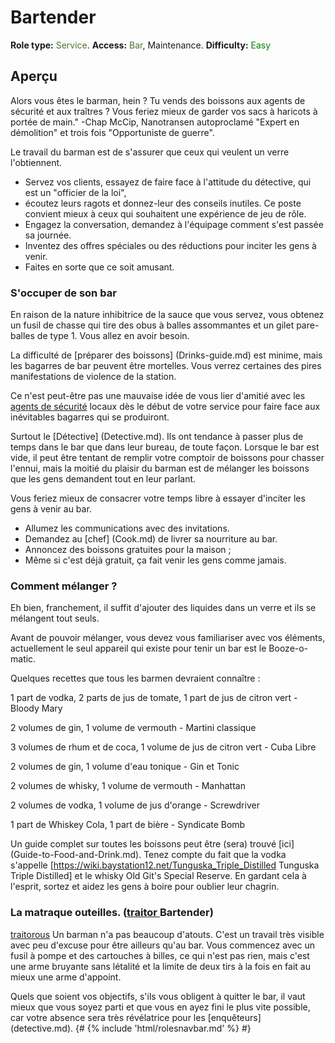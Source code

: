 # Bartender
**Role type:** <font color= "#4e7331">Service</font>. **Access:** <font color="#4e7331">Bar</font>, Maintenance. **Difficulty:** <font color="Green">Easy</font>


## Aperçu 

Alors vous êtes le barman, hein ? Tu vends des boissons aux agents de sécurité et aux traîtres ? 
Vous feriez mieux de garder vos sacs à haricots à portée de main." -Chap McCip, Nanotransen autoproclamé "Expert en démolition" et trois fois "Opportuniste de guerre".

Le travail du barman est de s'assurer que ceux qui veulent un verre l'obtiennent. 
- Servez vos clients, essayez de faire face à l'attitude du détective, qui est un "officier de la loi", 
- écoutez leurs ragots et donnez-leur des conseils inutiles. Ce poste convient mieux à ceux qui souhaitent une expérience de jeu de rôle. 
- Engagez la conversation, demandez à l'équipage comment s'est passée sa journée. 
- Inventez des offres spéciales ou des réductions pour inciter les gens à venir. 
- Faites en sorte que ce soit amusant.

### S'occuper de son bar 

En raison de la nature inhibitrice de la sauce que vous servez, 
vous obtenez un fusil de chasse qui tire des obus à balles assommantes et un gilet pare-balles de type 1. Vous allez en avoir besoin. 

La difficulté de [préparer des boissons] (Drinks-guide.md) est minime, mais les bagarres de bar peuvent être mortelles. 
Vous verrez certaines des pires manifestations de violence de la station. 

Ce n'est peut-être pas une mauvaise idée de vous lier d'amitié avec les [agents de sécurité](Security.md) locaux dès le début de votre service pour faire face aux inévitables bagarres qui se produiront. 

Surtout le [Détective] (Detective.md). 
Ils ont tendance à passer plus de temps dans le bar que dans leur bureau, de toute façon.
Lorsque le bar est vide, il peut être tentant de remplir votre comptoir de boissons pour chasser l'ennui, mais la moitié du plaisir du barman est de mélanger les boissons que les gens demandent tout en leur parlant. 

Vous feriez mieux de consacrer votre temps libre à essayer d'inciter les gens à venir au bar. 

- Allumez les communications avec des invitations. 
- Demandez au [chef] (Cook.md) de livrer sa nourriture au bar. 
- Annoncez des boissons gratuites pour la maison ; 
- Même si c'est déjà gratuit, ça fait venir les gens comme jamais.

### Comment mélanger ? 

Eh bien, franchement, il suffit d'ajouter des liquides dans un verre et ils se mélangent tout seuls. 

Avant de pouvoir mélanger, vous devez vous familiariser avec vos éléments, actuellement le seul appareil qui existe pour tenir un bar est le Booze-o-matic. 

Quelques recettes que tous les barmen devraient connaître : 

1 part de vodka, 2 parts de jus de tomate, 1 part de jus de citron vert - Bloody Mary

2 volumes de gin, 1 volume de vermouth - Martini classique

3 volumes de rhum et de coca, 1 volume de jus de citron vert - Cuba Libre

2 volumes de gin, 1 volume d'eau tonique - Gin et Tonic

2 volumes de whisky, 1 volume de vermouth - Manhattan

2 volumes de vodka, 1 volume de jus d'orange - Screwdriver

1 part de Whiskey Cola, 1 part de bière - Syndicate Bomb

Un guide complet sur toutes les boissons peut être (sera) trouvé [ici] (Guide-to-Food-and-Drink.md). 
Tenez compte du fait que la vodka s'appelle [https://wiki.baystation12.net/Tunguska_Triple_Distilled Tunguska Triple Distilled] et le whisky Old Git's Special Reserve. 
En gardant cela à l'esprit, sortez et aidez les gens à boire pour oublier leur chagrin.

### La matraque outeilles. ([traitor ](traitor.md) Bartender)

[traitorous](traitor.md) Un barman n'a pas beaucoup d'atouts. 
C'est un travail très visible avec peu d'excuse pour être ailleurs qu'au bar. 
Vous commencez avec un fusil à pompe et des cartouches à billes, ce qui n'est pas rien, mais c'est une arme bruyante sans létalité et la limite de deux tirs à la fois en fait au mieux une arme d'appoint. 

Quels que soient vos objectifs, s'ils vous obligent à quitter le bar, il vaut mieux que vous soyez parti et que vous en ayez fini le plus vite possible, car votre absence sera très révélatrice pour les [enquêteurs] (detective.md).
  {# {% include 'html/rolesnavbar.md' %} #}

